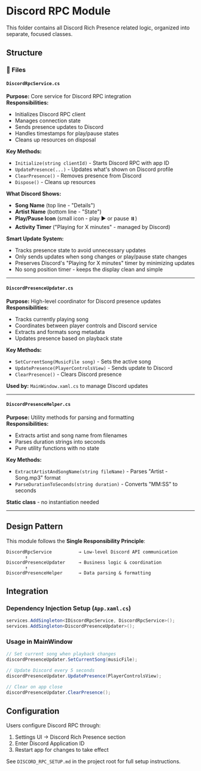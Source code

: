 # Discord RPC Module

This folder contains all Discord Rich Presence related logic, organized into separate, focused classes.

## Structure

### 📁 Files

#### `DiscordRpcService.cs`
**Purpose:** Core service for Discord RPC integration  
**Responsibilities:**
- Initializes Discord RPC client
- Manages connection state
- Sends presence updates to Discord
- Handles timestamps for play/pause states
- Cleans up resources on disposal

**Key Methods:**
- `Initialize(string clientId)` - Starts Discord RPC with app ID
- `UpdatePresence(...)` - Updates what's shown on Discord profile
- `ClearPresence()` - Removes presence from Discord
- `Dispose()` - Cleans up resources

**What Discord Shows:**
- **Song Name** (top line - "Details")
- **Artist Name** (bottom line - "State")
- **Play/Pause Icon** (small icon - play ▶️ or pause ⏸️)
- **Activity Timer** ("Playing for X minutes" - managed by Discord)

**Smart Update System:**
- Tracks presence state to avoid unnecessary updates
- Only sends updates when song changes or play/pause state changes
- Preserves Discord's "Playing for X minutes" timer by minimizing updates
- No song position timer - keeps the display clean and simple

---

#### `DiscordPresenceUpdater.cs`
**Purpose:** High-level coordinator for Discord presence updates  
**Responsibilities:**
- Tracks currently playing song
- Coordinates between player controls and Discord service
- Extracts and formats song metadata
- Updates presence based on playback state

**Key Methods:**
- `SetCurrentSong(MusicFile song)` - Sets the active song
- `UpdatePresence(PlayerControlsView)` - Sends update to Discord
- `ClearPresence()` - Clears Discord presence

**Used by:** `MainWindow.xaml.cs` to manage Discord updates

---

#### `DiscordPresenceHelper.cs`
**Purpose:** Utility methods for parsing and formatting  
**Responsibilities:**
- Extracts artist and song name from filenames
- Parses duration strings into seconds
- Pure utility functions with no state

**Key Methods:**
- `ExtractArtistAndSongName(string fileName)` - Parses "Artist - Song.mp3" format
- `ParseDurationToSeconds(string duration)` - Converts "MM:SS" to seconds

**Static class** - no instantiation needed

---

## Design Pattern

This module follows the **Single Responsibility Principle**:

```
DiscordRpcService          → Low-level Discord API communication
       ↑
DiscordPresenceUpdater     → Business logic & coordination
       ↑
DiscordPresenceHelper      → Data parsing & formatting
```

## Integration

### Dependency Injection Setup (`App.xaml.cs`)
```csharp
services.AddSingleton<IDiscordRpcService, DiscordRpcService>();
services.AddSingleton<DiscordPresenceUpdater>();
```

### Usage in MainWindow
```csharp
// Set current song when playback changes
discordPresenceUpdater.SetCurrentSong(musicFile);

// Update Discord every 5 seconds
discordPresenceUpdater.UpdatePresence(PlayerControlsView);

// Clear on app close
discordPresenceUpdater.ClearPresence();
```

## Configuration

Users configure Discord RPC through:
1. Settings UI → Discord Rich Presence section
2. Enter Discord Application ID
3. Restart app for changes to take effect

See `DISCORD_RPC_SETUP.md` in the project root for full setup instructions.

